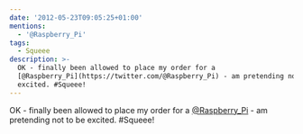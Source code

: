 ```yaml
---
date: '2012-05-23T09:05:25+01:00'
mentions:
  - '@Raspberry_Pi'
tags:
  - Squeee
description: >-
  OK - finally been allowed to place my order for a
  [@Raspberry_Pi](https://twitter.com/@Raspberry_Pi) - am pretending not to be
  excited. #Squeee!
---
```

OK - finally been allowed to place my order for a [@Raspberry_Pi](https://twitter.com/@Raspberry_Pi) - am pretending not to be excited. #Squeee!
